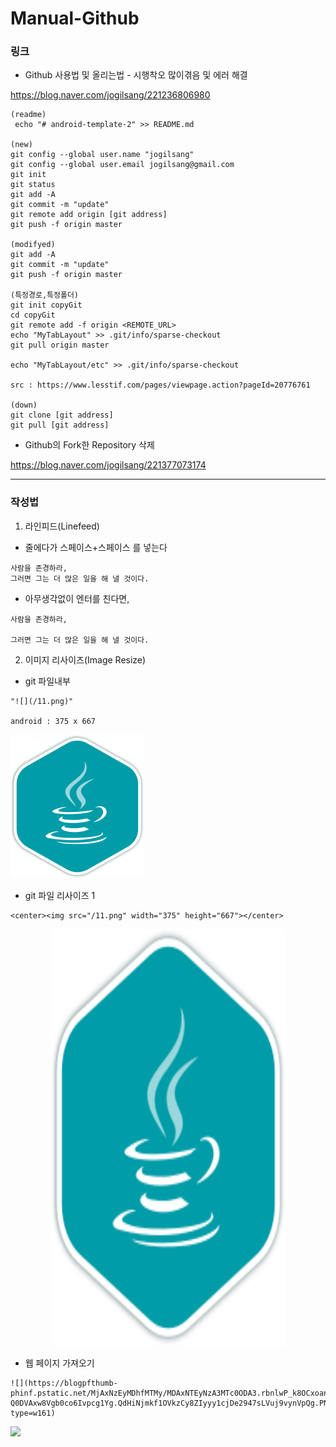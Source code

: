 # Manual-Github

### 링크
- Github 사용법 및 올리는법 - 시행착오 많이겪음 및 에러 해결

https://blog.naver.com/jogilsang/221236806980

```
(readme)
 echo "# android-template-2" >> README.md

(new)
git config --global user.name "jogilsang"
git config --global user.email jogilsang@gmail.com
git init
git status
git add -A
git commit -m "update"
git remote add origin [git address]
git push -f origin master

(modifyed)
git add -A
git commit -m "update"
git push -f origin master

(특정경로,특정폴더)
git init copyGit
cd copyGit
git remote add -f origin <REMOTE_URL>
echo "MyTabLayout" >> .git/info/sparse-checkout
git pull origin master

echo "MyTabLayout/etc" >> .git/info/sparse-checkout

src : https://www.lesstif.com/pages/viewpage.action?pageId=20776761

(down)
git clone [git address]
git pull [git address]
```




- Github의 Fork한 Repository 삭제

https://blog.naver.com/jogilsang/221377073174

<hr/>

### 작성법
1. 라인피드(Linefeed)
- 줄에다가 스페이스+스페이스 를 넣는다
```
사람을 존경하라,  
그러면 그는 더 많은 일을 해 낼 것이다.
```
- 아무생각없이 엔터를 친다면, 
```
사람을 존경하라,

그러면 그는 더 많은 일을 해 낼 것이다.
```

2. 이미지 리사이즈(Image Resize)

- git 파일내부 
```
"![](/11.png)"

android : 375 x 667
```
![](/11.png)

- git 파일 리사이즈 1
```
<center><img src="/11.png" width="375" height="667"></center>
```
<center><img src="/11.png" width="375" height="667"></center>

- 웹 페이지 가져오기
```
![](https://blogpfthumb-phinf.pstatic.net/MjAxNzEyMDhfMTMy/MDAxNTEyNzA3MTc0ODA3.rbnlwP_k8OCxoan813kT-Q0DVAxw8Vgb0co6Ivpcg1Yg.QdHiNjmkf1OVkzCy8ZIyyy1cjDe2947sLVuj9vynVpQg.PNG.jogilsang/JS.png?type=w161)
```
![](https://blogpfthumb-phinf.pstatic.net/MjAxNzEyMDhfMTMy/MDAxNTEyNzA3MTc0ODA3.rbnlwP_k8OCxoan813kT-Q0DVAxw8Vgb0co6Ivpcg1Yg.QdHiNjmkf1OVkzCy8ZIyyy1cjDe2947sLVuj9vynVpQg.PNG.jogilsang/JS.png?type=w161)




